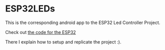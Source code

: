 # ESP32LEDs

This is the corresponding android app to the ESP32 Led Controller Project.

Check out [the code for the ESP32](https://github.com/danielmehring/ESP32WiFiServerLedController)

There I explain how to setup and replicate the project :).

